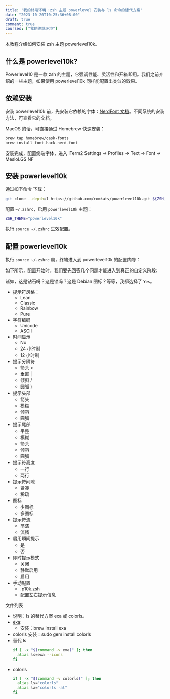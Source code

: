 ```yaml
---
title: '我的终端环境：zsh 主题 powerlevel 安装与 ls 命令的替代方案'
date: "2023-10-20T10:25:36+08:00"
draft: true
comment: true
courses: ["我的终端环境"]
---
```


本教程介绍如何安装 zsh 主题 powerlevel10k。

## 什么是 powerlevel10k?

Powerlevel10 是一款 zsh 的主题，它强调性能、灵活性和开箱即用。我们之前介绍的一些主题，如果使用 powerlevel10k 同样能配置出类似的效果。

## 依赖安装

安装 powerlevel10k 前，先安装它依赖的字体：[NerdFont 文档](https://github.com/ryanoasis/nerd-fonts#font-installation)。不同系统的安装方法，可查看它的文档。

MacOS 的话，可直接通过 Homebrew 快速安装：

```bash
brew tap homebrew/cask-fonts
brew install font-hack-nerd-font
```

安装完成，配置终端字体，进入 iTerm2 Settings -> Profiles -> Text -> Font -> MesloLGS NF

## 安装 powerlevel10k

通过如下命令 下载：

```bash
git clone --depth=1 https://github.com/romkatv/powerlevel10k.git ${ZSH_CUSTOM:-$HOME/.oh-my-zsh/custom}/themes/powerlevel10k
```

配置 `~/.zshrc`，启用 `powerlevel10k` 主题：

```bash
ZSH_THEME="powerlevel10k"
```

执行 `source ~/.zshrc` 生效配置。

## 配置 powerlevel10k

执行 `source ~/.zshrc` 周，终端进入到 powerlevel10k 的配置向导：

如下所示，配置开始时，我们要先回答几个问题才能进入到真正的自定义阶段:

诸如，这是钻石吗？这是锁吗？这是 Debian 图标？等等，我都选择了 `Yes`。

  - 提示符风格：
    - Lean
    - Classic
    - Rainbow
    - Pure
  - 字符编码
    - Unicode
    - ASCII
  - 时间显示
    - No
    - 24 小时制
    - 12 小时制
  - 提示分隔符
    - 箭头 > 
    - 垂直 |
    - 倾斜 /
    - 圆弧 )
  - 提示头部
    - 箭头
    - 模糊
    - 倾斜
    - 圆弧
  - 提示尾部
    - 平整
    - 模糊
    - 箭头
    - 倾斜
    - 圆弧
  - 提示符高度
    - 一行
    - 两行
  - 提示符间隙
    - 紧凑
    - 稀疏
  - 图标
    - 少图标
    - 多图标
  - 提示符流
    - 简洁
    - 流畅
  - 启用瞬间提示
    - 是
    - 否
  - 即时提示模式
    - 关闭
    - 静默启用
    - 启用
- 手动配置
  - .p10k.zsh
  - 配置左右提示信息

文件列表
- 说明：ls 的替代方案 exa 或 colorls。
- [exa](https://github.com/ogham/exa):
  - 安装：brew install exa
- colorls 安装：sudo gem install colorls
- 替代 ls
  ```zsh
  if [ -x "$(command -v exa)" ]; then
    alias ls=exa --icons
  fi
  ````
- colorls
  ```zsh
  if [ -x "$(command -v colorls)" ]; then
    alias ls="colorls"
    alias la="colorls -al"
  fi
  ```
